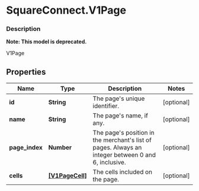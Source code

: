 # SquareConnect.V1Page

### Description
**Note: This model is deprecated.**

V1Page

## Properties
Name | Type | Description | Notes
------------ | ------------- | ------------- | -------------
**id** | **String** | The page&#39;s unique identifier. | [optional] 
**name** | **String** | The page&#39;s name, if any. | [optional] 
**page_index** | **Number** | The page&#39;s position in the merchant&#39;s list of pages. Always an integer between 0 and 6, inclusive. | [optional] 
**cells** | [**[V1PageCell]**](V1PageCell.md) | The cells included on the page. | [optional] 


